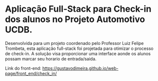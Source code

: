 # Aplicação Full-Stack para Check-in dos alunos no Projeto Automotivo UCDB.

Desenvolvida para um projeto coordenado pelo Professor Luiz Felipe Trombeta, esta aplicação full-stack foi projetada para otimizar o processo de check-in. A solução visa proporcionar uma interface aonde os alunos possam marcar seu horario de entrada/saida.

Link do front-end: https://gustavodimeira.github.io/web-page/front_end/check_in/
